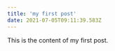```yaml
---
title: 'my first post'
date: 2021-07-05T09:11:39.583Z
---
```


This is the content of my first post.